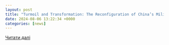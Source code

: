 ```yaml
---
layout: post
title: "Turmoil and Transformation: The Reconfiguration of China’s Military Under Xi Jinping"
date: 2024-08-06 13:22:34 +0000
categories: [news]
---
```


[Читати далі](https://www.internationalaffairs.org.au/australianoutlook/turmoil-and-transformation-the-reconfiguration-of-chinas-military-under-xi-jinping/)
